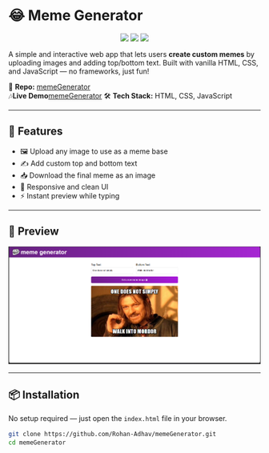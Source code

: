 # 😂 Meme Generator

<p align="center">
  <img src="https://cdn.jsdelivr.net/gh/devicons/devicon/icons/html5/html5-original.svg" width="40" />
  <img src="https://cdn.jsdelivr.net/gh/devicons/devicon/icons/css3/css3-original.svg" width="40" />
  <img src="https://cdn.jsdelivr.net/gh/devicons/devicon/icons/javascript/javascript-original.svg" width="40" />
</p>

A simple and interactive web app that lets users **create custom memes** by uploading images and adding top/bottom text. Built with vanilla HTML, CSS, and JavaScript — no frameworks, just fun!

📁 **Repo:** [memeGenerator](https://github.com/Rohan-Adhav/memeGenerator.git)  
🎶**Live Demo**[memeGenerator](https://meme-generator-rohan.vercel.app/)
🛠️ **Tech Stack:** HTML, CSS, JavaScript

---

## 🚀 Features

- 🖼️ Upload any image to use as a meme base  
- ✍️ Add custom top and bottom text  
- 📥 Download the final meme as an image  
- 🎨 Responsive and clean UI  
- ⚡ Instant preview while typing

---

## 📸 Preview

<p align="center">
  <img src="./Screenshot 2025-08-13 165252.png" alt="Meme Generator UI" width="700"/>
</p>



---

## 📦 Installation

No setup required — just open the `index.html` file in your browser.

```bash
git clone https://github.com/Rohan-Adhav/memeGenerator.git
cd memeGenerator
